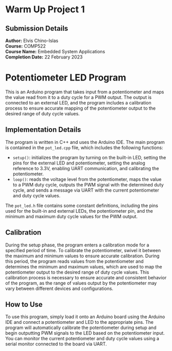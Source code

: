 # Warm Up Project 1

## Submission Details
**Author:** Elvis Chino-Islas  
**Course:** COMP522  
**Course Name:** Embedded System Applications  
**Completion Date:** 22 February 2023

# Potentiometer LED Program

This is an Arduino program that takes input from a potentiometer and maps the value read from it to a duty cycle for a PWM output. The output is connected to an external LED, and the program includes a calibration process to ensure accurate mapping of the potentiometer output to the desired range of duty cycle values.

## Implementation Details

The program is written in C++ and uses the Arduino IDE. The main program is contained in the `pot_led.cpp` file, which includes the following functions:

- `setup()`: initializes the program by turning on the built-in LED, setting the pins for the external LED and potentiometer, setting the analog reference to 3.3V, enabling UART communication, and calibrating the potentiometer.
- `loop()`: reads the voltage level from the potentiometer, maps the value to a PWM duty cycle, outputs the PWM signal with the determined duty cycle, and sends a message via UART with the current potentiometer and duty cycle values.

The `pot_led.h` file contains some constant definitions, including the pins used for the built-in and external LEDs, the potentiometer pin, and the minimum and maximum duty cycle values for the PWM output.

## Calibration

During the setup phase, the program enters a calibration mode for a specified period of time. To calibrate the potentiometer, swivel it between the maximum and minimum values to ensure accurate calibration. During this period, the program reads values from the potentiometer and determines the minimum and maximum values, which are used to map the potentiometer output to the desired range of duty cycle values. This calibration process is necessary to ensure accurate and consistent behavior of the program, as the range of values output by the potentiometer may vary between different devices and configurations.

## How to Use

To use this program, simply load it onto an Arduino board using the Arduino IDE and connect a potentiometer and LED to the appropriate pins. The program will automatically calibrate the potentiometer during setup and begin outputting PWM signals to the LED based on the potentiometer input. You can monitor the current potentiometer and duty cycle values using a serial monitor connected to the board via UART.
